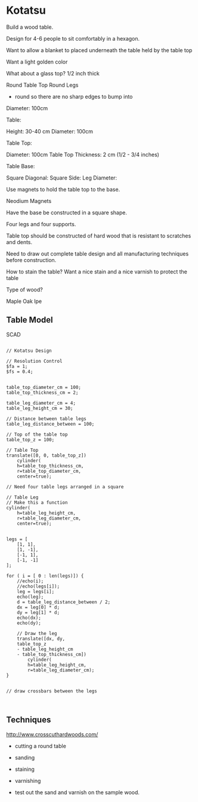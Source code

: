 # Kotatsu

Build a wood table.

Design for 4-6 people to sit comfortably in a hexagon.

Want to allow a blanket to placed underneath the table held by the table top

Want a light golden color

What about a glass top?
1/2 inch thick

Round Table Top
Round Legs

- round so there are no sharp edges to bump into

Diameter: 100cm

Table:

Height: 30-40 cm
Diameter: 100cm

Table Top:

Diameter: 100cm
Table Top Thickness: 2 cm (1/2 - 3/4 inches)

Table Base:

Square Diagonal:
Square Side:
Leg Diameter:


Use magnets to hold the table top to the base.

Neodium Magnets

Have the base be constructed in a square shape.

Four legs and four supports.

Table top should be constructed of hard wood that is resistant to scratches and dents.

Need to draw out complete table design and all manufacturing techniques before construction.

How to stain the table? Want a nice stain and a nice varnish to protect the table

Type of wood?

Maple
Oak
Ipe

## Table Model

SCAD

```scad

// Kotatsu Design

// Resolution Control
$fa = 1;
$fs = 0.4;


table_top_diameter_cm = 100;
table_top_thickness_cm = 2;

table_leg_diameter_cm = 4;
table_leg_height_cm = 30;

// Distance between table legs
table_leg_distance_between = 100;

// Top of the table top
table_top_z = 100;

// Table Top
translate([0, 0, table_top_z])
    cylinder(
    h=table_top_thickness_cm,
    r=table_top_diameter_cm,
    center=true);

// Need four table legs arranged in a square

// Table Leg
// Make this a function
cylinder(
    h=table_leg_height_cm,
    r=table_leg_diameter_cm,
    center=true);
    
    
legs = [
    [1, 1],
    [1, -1],
    [-1, 1],
    [-1, -1]
];

for ( i = [ 0 : len(legs)]) {
    //echo(i);
    //echo(legs[i]);
    leg = legs[i];
    echo(leg);
    d = table_leg_distance_between / 2;
    dx = leg[0] * d;
    dy = leg[1] * d;
    echo(dx);
    echo(dy);
    
    // Draw the leg
    translate([dx, dy,
    table_top_z 
    - table_leg_height_cm
    - table_top_thickness_cm])
        cylinder(
        h=table_leg_height_cm,
        r=table_leg_diameter_cm);
}


// draw crossbars between the legs



```






## Techniques

http://www.crosscuthardwoods.com/

- cutting a round table
- sanding
- staining
- varnishing


- test out the sand and varnish on the sample wood.



